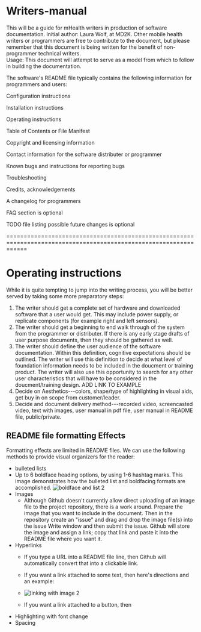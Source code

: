 # Writers-manual
This will be a guide for mHealth writers in production of software documentation.
Initial author: Laura Wolf, at MD2K.  Other mobile health writers or programmers are free to contribute to the document, but please remember that this document is being written for the benefit of non-programmer technical writers.  
Usage: This document will attempt to serve as a model from which to follow in building the documentation.

The software's README file typically contains the following information for programmers and users:

Configuration instructions

Installation instructions

Operating instructions

Table of Contents or File Manifest

Copyright and licensing information

Contact information for the software distributer or programmer

Known bugs and instructions for reporting bugs

Troubleshooting

Credits, acknowledgements

A changelog for programmers

FAQ section is optional

TODO file listing possible future changes is optional


==================================================================================================================
# Operating instructions
While it is quite tempting to jump into the writing process, you will be better served by taking some more preparatory steps:
1) The writer should get a complete set of hardware and downloaded software that a user would get.  This may include power supply, or replicate components (for example right and left sensors).
2) The writer should get a beginning to end walk through of the system from the programmer or distributer.  If there is any early stage drafts of user purpose documents, then they should be gathered as well.  
3) The writer should define the user audience of the software documentation.  Within this definition, cognitive expectations should be outlined.  The writer will use this definition to decide at what level of foundation information needs to be included in the doucment or training product.  The writer will also use this opportunity to search for any other user characteristics that will have to be considered in the doucment/training design.       ADD LINK TO EXAMPLE
4) Decide on Aesthetics---colors, shape/type of highlighting in visual aids, get buy in on scope from customer/leader.  
5) Decide and document delivery method---recorded video, screencasted video, text with images, user manual in pdf file, user manual in README file, public/private.

## README file formatting Effects
Formatting effects are limited in README files.  We can use the following methods to provide visual organizers for the reader:
- bulleted lists
- Up to 6 boldface heading options, by using 1-6 hashtag marks.  This image demonstrates how the bulleted list and boldfacing formats are accomplished.  ![boldface and list 2](https://cloud.githubusercontent.com/assets/12416186/8012106/45eb5576-0b84-11e5-9ed8-8c833b7b9a46.png)
- Images
  - Although Github doesn't currently allow direct uploading of an image file to the project repository, there is a work around.  Prepare the image that you want to include in the document.  Then in the repository create an "issue" and drag and drop the image file(s) into the issue Write window and then submit the issue.  Github will store the image and assign a link; copy that link and paste it into the README file where you want it.
- Hyperlinks
  - If you type a URL into a README file line, then Github will automatically convert that into a clickable link.  
  - If you want a link attached to some text, then here's directions and an example:
  - ![linking with image 2](https://cloud.githubusercontent.com/assets/12416186/8014620/dda3f766-0b97-11e5-9062-500b8fe93e1c.png)

  - If you want a link attached to a button, then
- Highlighting with font change
- Spacing




